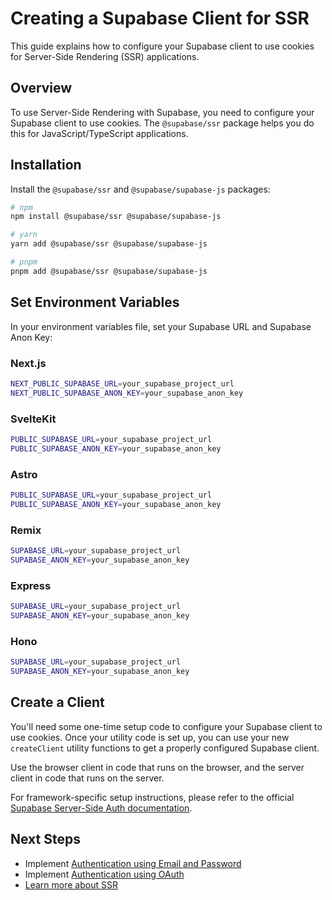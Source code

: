 # Creating a Supabase Client for SSR

This guide explains how to configure your Supabase client to use cookies for Server-Side Rendering (SSR) applications.

## Overview

To use Server-Side Rendering with Supabase, you need to configure your Supabase client to use cookies. The `@supabase/ssr` package helps you do this for JavaScript/TypeScript applications.

## Installation

Install the `@supabase/ssr` and `@supabase/supabase-js` packages:

```bash
# npm
npm install @supabase/ssr @supabase/supabase-js

# yarn
yarn add @supabase/ssr @supabase/supabase-js

# pnpm
pnpm add @supabase/ssr @supabase/supabase-js
```

## Set Environment Variables

In your environment variables file, set your Supabase URL and Supabase Anon Key:

### Next.js

```bash
NEXT_PUBLIC_SUPABASE_URL=your_supabase_project_url
NEXT_PUBLIC_SUPABASE_ANON_KEY=your_supabase_anon_key
```

### SvelteKit

```bash
PUBLIC_SUPABASE_URL=your_supabase_project_url
PUBLIC_SUPABASE_ANON_KEY=your_supabase_anon_key
```

### Astro

```bash
PUBLIC_SUPABASE_URL=your_supabase_project_url
PUBLIC_SUPABASE_ANON_KEY=your_supabase_anon_key
```

### Remix

```bash
SUPABASE_URL=your_supabase_project_url
SUPABASE_ANON_KEY=your_supabase_anon_key
```

### Express

```bash
SUPABASE_URL=your_supabase_project_url
SUPABASE_ANON_KEY=your_supabase_anon_key
```

### Hono

```bash
SUPABASE_URL=your_supabase_project_url
SUPABASE_ANON_KEY=your_supabase_anon_key
```

## Create a Client

You'll need some one-time setup code to configure your Supabase client to use cookies. Once your utility code is set up, you can use your new `createClient` utility functions to get a properly configured Supabase client.

Use the browser client in code that runs on the browser, and the server client in code that runs on the server.

For framework-specific setup instructions, please refer to the official [Supabase Server-Side Auth documentation](https://supabase.com/docs/guides/auth/server-side/creating-a-client).

## Next Steps

- Implement [Authentication using Email and Password](https://supabase.com/docs/guides/auth/server-side/email-based-auth-with-pkce-flow-for-ssr)
- Implement [Authentication using OAuth](https://supabase.com/docs/guides/auth/server-side/oauth-with-pkce-flow-for-ssr)
- [Learn more about SSR](https://supabase.com/docs/guides/auth/server-side-rendering)
